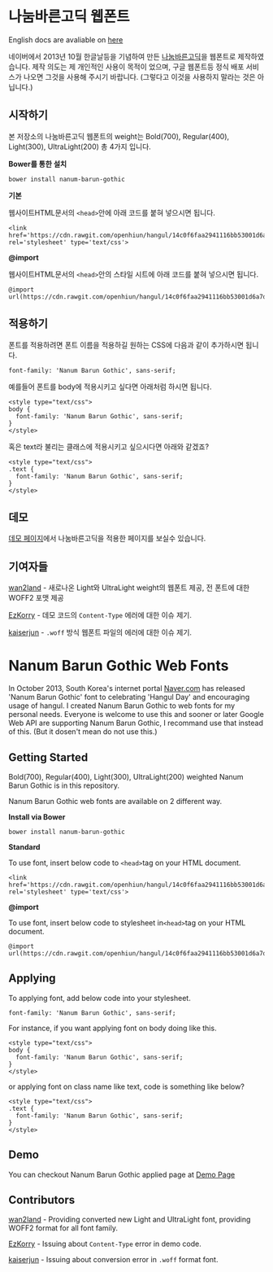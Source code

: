 # 나눔바른고딕 웹폰트

English docs are avaliable on [here][english-version]

네이버에서 2013년 10월 한글날등을 기념하여 만든 [나눔바른고딕][naver]을 웹폰트로 제작하였습니다.
제작 의도는 제 개인적인 사용이 목적이 었으며, 구글 웹폰트등 정식 배포 서비스가 나오면 그것을 사용해 주시기 바랍니다. 
(그렇다고 이것을 사용하지 말라는 것은 아닙니다.)

## 시작하기

본 저장소의 나눔바른고딕 웹폰트의 weight는 Bold(700), Regular(400), Light(300), UltraLight(200) 총 4가지 입니다.

**Bower를 통한 설치**

```
bower install nanum-barun-gothic
```

**기본**

웹사이트HTML문서의 ``<head>``안에 아래 코드를 붙혀 넣으시면 됩니다.
```
<link href='https://cdn.rawgit.com/openhiun/hangul/14c0f6faa2941116bb53001d6a7dcd5e82300c3f/nanumbarungothic.css' rel='stylesheet' type='text/css'>
```

**@import**

웹사이트HTML문서의 ``<head>``안의 스타일 시트에 아래 코드를 붙혀 넣으시면 됩니다.
```
@import url(https://cdn.rawgit.com/openhiun/hangul/14c0f6faa2941116bb53001d6a7dcd5e82300c3f/nanumbarungothic.css);
```

## 적용하기

폰트를 적용하려면 폰트 이름을  적용하길 원하는 CSS에 다음과 같이 추가하시면 됩니다.
```
font-family: 'Nanum Barun Gothic', sans-serif;
```

예를들어 폰트를 body에 적용시키고 싶다면 아래처럼 하시면 됩니다.
```
<style type="text/css">
body {
  font-family: 'Nanum Barun Gothic', sans-serif;
}
</style>
```

혹은 text라 불리는 클래스에 적용시키고 싶으시다면 아래와 같겠죠?
```
<style type="text/css">
.text {
  font-family: 'Nanum Barun Gothic', sans-serif;
}
</style>
```

## 데모

[데모 페이지][demo]에서 나눔바른고딕을 적용한 페이지를 보실수 있습니다.

## 기여자들
[wan2land] - 새로나온 Light와 UltraLight weight의 웹폰트 제공, 전 폰트에 대한 WOFF2 포맷 제공

[EzKorry] - 데모 코드의 `Content-Type` 에러에 대한 이슈 제기.

[kaiserjun] - `.woff` 방식 웹폰트 파일의 에러에 대한 이슈 제기.

# Nanum Barun Gothic Web Fonts

In October 2013, South Korea's internet portal [Naver.com][navermain] has released 'Nanum Barun Gothic' font to 
celebrating 'Hangul Day' and encouraging usage of hangul. I created Nanum Barun Gothic to web fonts for my personal needs. 
Everyone is welcome to use this and sooner or later Google Web API are supporting Nanum Barun Gothic, I recommand use that instead of this.
(But it dosen't mean do not use this.)

## Getting Started

Bold(700), Regular(400), Light(300), UltraLight(200) weighted Nanum Barun Gothic is in this repository.

Nanum Barun Gothic web fonts are available on 2 different way.

**Install via Bower**
```
bower install nanum-barun-gothic
```

**Standard**

To use font, insert below code to ``<head>``tag on your HTML document.
```
<link href='https://cdn.rawgit.com/openhiun/hangul/14c0f6faa2941116bb53001d6a7dcd5e82300c3f/nanumbarungothic.css' rel='stylesheet' type='text/css'>
```

**@import**

To use font, insert below code to stylesheet in``<head>``tag on your HTML document.
```
@import url(https://cdn.rawgit.com/openhiun/hangul/14c0f6faa2941116bb53001d6a7dcd5e82300c3f/nanumbarungothic.css);
```

## Applying

To applying font, add below code into your stylesheet.
```
font-family: 'Nanum Barun Gothic', sans-serif;
```

For instance, if you want applying font on body doing like this.
```
<style type="text/css">
body {
  font-family: 'Nanum Barun Gothic', sans-serif;
}
</style>
```

or applying font on class name like text, code is something like below? 
```
<style type="text/css">
.text {
  font-family: 'Nanum Barun Gothic', sans-serif;
}
</style>
```

## Demo
You can checkout Nanum Barun Gothic applied page at [Demo Page][demo]

## Contributors
[wan2land] - Providing converted new Light and UltraLight font, providing WOFF2 format for all font family.

[EzKorry] - Issuing about `Content-Type` error in demo code.

[kaiserjun] - Issuing about conversion error in `.woff` format font.

[english-version]: https://github.com/openhiun/hangul#nanum-barun-gothic-web-fonts
[naver]: http://hangeul.naver.com/
[demo]: http://www.openhiun.com/NanumBarunGothic/
[navermain]: http://www.naver.com

[wan2land]: https://github.com/wan2land
[EzKorry]: https://github.com/EzKorry
[kaiserjun]: https://github.com/kaiserjun
